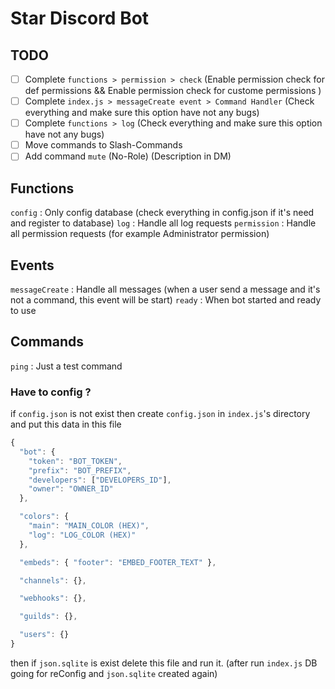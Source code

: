# Star Discord Bot

## TODO

- [ ] Complete `functions > permission > check` (Enable permission check for def permissions && Enable permission check for custome permissions )
- [ ] Complete `index.js > messageCreate event > Command Handler` (Check everything and make sure this option have not any bugs)
- [ ] Complete `functions > log` (Check everything and make sure this option have not any bugs)
- [ ] Move commands to Slash-Commands
- [ ] Add command `mute` (No-Role) (Description in DM)

## Functions

`config` : Only config database (check everything in config.json if it's need and register to database)
`log` : Handle all log requests
`permission` : Handle all permission requests (for example Administrator permission)

## Events

`messageCreate` : Handle all messages (when a user send a message and it's not a command, this event will be start)
`ready` : When bot started and ready to use

## Commands

`ping` : Just a test command

### Have to config ?

if `config.json` is not exist then create `config.json` in `index.js`'s directory and put this data in this file

```js
{
  "bot": {
    "token": "BOT_TOKEN",
    "prefix": "BOT_PREFIX",
    "developers": ["DEVELOPERS_ID"],
    "owner": "OWNER_ID"
  },

  "colors": {
    "main": "MAIN_COLOR (HEX)",
    "log": "LOG_COLOR (HEX)"
  },

  "embeds": { "footer": "EMBED_FOOTER_TEXT" },

  "channels": {},

  "webhooks": {},

  "guilds": {},

  "users": {}
}
```

then if `json.sqlite` is exist delete this file and run it. (after run `index.js` DB going for reConfig and `json.sqlite` created again)
